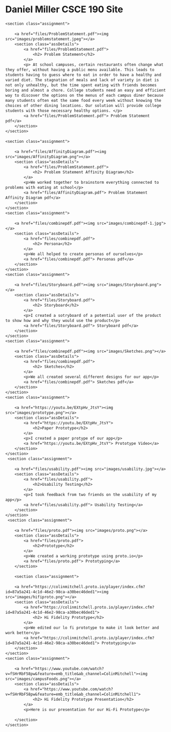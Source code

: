 <html>
<body>
    <h1>Daniel Miller CSCE 190 Site</h1>

    <section class="assignment">

        <a href="files/ProblemStatement.pdf"><img src="images/problemstatement.jpeg"></a>
        <section class="assDetails">
            <a href="files/ProblemStatement.pdf">
                <h2> Problem Statement</h2>
            </a>
            <p> At school campuses, certain restaurants often change what they offer, without having a public menu available. This leads to students having to guess where to eat in order to have a healthy and varied diet. The stagnation of meals and lack of variety in diet is not only unhealthy, but the time spent eating with friends becomes boring and almost a chore. College students need an easy and efficient way to discover the options on the menus of each campus diner because many students often eat the same food every week without knowing the choices of other dining locations. Our solution will provide college students with those necessary healthy options. </p>
            <a href="files/ProblemStatement.pdf"> Problem Statement pdf</a>
        </section>
    </section>

    <section class="assignment">

        <a href="files/AffinityDiagram.pdf"><img src="images/AffinityDiagram.png"></a>
        <section class="assDetails">
            <a href="files/ProblemStatement.pdf">
                <h2> Problem Statement Affinity Diagram</h2>
            </a>
            <p>We worked together to brainstorm everything connected to problems with eating at school</p>
            <a href="files/AffinityDiagram.pdf"> Problem Statement Affinity Diagram pdf</a>
        </section>
    </section>
    <section class="assignment">

        <a href="files/combinepdf.pdf"><img src="images/combinepdf-1.jpg"></a>
        <section class="assDetails">
            <a href="files/combinepdf.pdf">
                <h2> Persona</h2>
            </a>
            <p>We all helped to create personas of ourselves</p>
            <a href="files/combinepdf.pdf"> Personas pdf</a>
        </section>
    </section>
    <section class="assignment">

        <a href="files/Storyboard.pdf"><img src="images/Storyboard.png"></a>
        <section class="assDetails">
            <a href="files/Storyboard.pdf">
                <h2> Storyboard</h2>
            </a>
            <p>I created a sotryboard of a potential user of the product to show how and why they would use the product</p>
            <a href="files/Storyboard.pdf"> Storyboard pdf</a>
        </section>
    </section>
    <section class="assignment">

        <a href="files/combinepdf.pdf"><img src="images/Sketches.png"></a>
        <section class="assDetails">
            <a href="files/combinepdf.pdf">
                <h2> Sketches</h2>
            </a>
            <p>We all created several different designs for our app</p>
            <a href="files/combinepdf.pdf"> Sketches pdf</a>
        </section>
    </section>
    <section class="assignment">

        <a href="https://youtu.be/EXtpHv_JtsY"><img src="images/prototype.png"></a>
        <section class="assDetails">
            <a href="https://youtu.be/EXtpHv_JtsY">
                <h2>Paper Prototype</h2>
            </a>
            <p>I created a paper protype of our app</p>
            <a href="https://youtu.be/EXtpHv_JtsY"> Prototype Video</a>
        </section>
    </section>
     <section class="assignment">

        <a href="files/usability.pdf"><img src="images/usability.jpg"></a>
        <section class="assDetails">
            <a href="files/usability.pdf">
                <h2>Usability Testing</h2>
            </a>
            <p>I took feedback from two friends on the usability of my app</p>
            <a href="files/usability.pdf"> Usability Testing</a>
        </section>
    </section>
     <section class="assignment">

        <a href="files/proto.pdf"><img src="images/proto.png"></a>
        <section class="assDetails">
            <a href="files/proto.pdf">
                <h2>Prototype</h2>
            </a>
            <p>We created a working prototype using proto.io</p>
            <a href="files/proto.pdf"> Prototyping</a>
        </section>
        
        <section class="assignment">

        <a href="https://colinmitchell.proto.io/player/index.cfm?id=87a5a241-4c1d-46e2-98ca-a30bec46ded1"><img src="images/hifiproto.png"></a>
        <section class="assDetails">
            <a href="https://colinmitchell.proto.io/player/index.cfm?id=87a5a241-4c1d-46e2-98ca-a30bec46ded1">
                <h2> Hi Fidelity Prototype</h2>
            </a>
            <p>We edited our lo fi prototype to make it look better and work better</p>
            <a href="https://colinmitchell.proto.io/player/index.cfm?id=87a5a241-4c1d-46e2-98ca-a30bec46ded1"> Prototyping</a>
        </section>
    </section>
    <section class="assignment">

        <a href="https://www.youtube.com/watch?v=fSHrRbF58pw&feature=emb_title&ab_channel=ColinMitchell"><img src="images/campusFoods.png"></a>
        <section class="assDetails">
            <a href="https://www.youtube.com/watch?v=fSHrRbF58pw&feature=emb_title&ab_channel=ColinMitchell1">
                <h2> Hi Fidelity Prototype Presentation</h2>
            </a>
            <p>Here is our presentation for our Hi-Fi Prototype</p>
            
        </section>
    </section>

